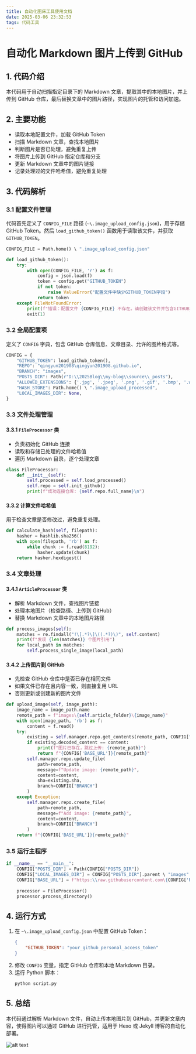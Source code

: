 ```yaml
---
title: 自动化图床工具使用文档
date: 2025-03-06 23:32:53
tags: 代码工具
---
```

# 自动化 Markdown 图片上传到 GitHub

## 1. 代码介绍
本代码用于自动扫描指定目录下的 Markdown 文章，提取其中的本地图片，并上传到 GitHub 仓库，最后替换文章中的图片路径，实现图片的托管和访问加速。

## 2. 主要功能
- 读取本地配置文件，加载 GitHub Token
- 扫描 Markdown 文章，查找本地图片
- 判断图片是否已处理，避免重复上传
- 将图片上传到 GitHub 指定仓库和分支
- 更新 Markdown 文章中的图片链接
- 记录处理过的文件哈希值，避免重复处理

## 3. 代码解析

### 3.1 配置文件管理
代码首先定义了 `CONFIG_FILE` 路径 (`~\.image_upload_config.json`)，用于存储 GitHub Token。然后 `load_github_token()` 函数用于读取该文件，并获取 `GITHUB_TOKEN`。

```python
CONFIG_FILE = Path.home() \ ".image_upload_config.json"

def load_github_token():
    try:
        with open(CONFIG_FILE, 'r') as f:
            config = json.load(f)
            token = config.get("GITHUB_TOKEN")
            if not token:
                raise ValueError("配置文件中缺少GITHUB_TOKEN字段")
            return token
    except FileNotFoundError:
        print(f"错误：配置文件 {CONFIG_FILE} 不存在。请创建该文件并包含GITHUB_TOKEN字段。")
        exit(1)
```

### 3.2 全局配置项
定义了 `CONFIG` 字典，包含 GitHub 仓库信息、文章目录、允许的图片格式等。

```python
CONFIG = {
    "GITHUB_TOKEN": load_github_token(),
    "REPO": "qingyun201908\qingyun201908.github.io",
    "BRANCH": "images",
    "POSTS_DIR": Path(r"D:\\2025Blog\\my-blog\\source\\_posts"),
    "ALLOWED_EXTENSIONS": {'.jpg', '.jpeg', '.png', '.gif', '.bmp', '.webp'},
    "HASH_STORE": Path.home() \ ".image_upload_processed",
    "LOCAL_IMAGES_DIR": None,
}
```

### 3.3 文件处理管理

#### 3.3.1 `FileProcessor` 类
- 负责初始化 GitHub 连接
- 读取和存储已处理的文件哈希值
- 遍历 Markdown 目录，逐个处理文章

```python
class FileProcessor:
    def __init__(self):
        self.processed = self.load_processed()
        self.repo = self.init_github()
        print(f"成功连接仓库: {self.repo.full_name}\n")
```

#### 3.3.2 计算文件哈希值
用于检查文章是否修改过，避免重复处理。

```python
def calculate_hash(self, filepath):
    hasher = hashlib.sha256()
    with open(filepath, 'rb') as f:
        while chunk := f.read(8192):
            hasher.update(chunk)
    return hasher.hexdigest()
```

### 3.4 文章处理

#### 3.4.1 `ArticleProcessor` 类
- 解析 Markdown 文件，查找图片链接
- 处理本地图片（检查路径、上传到 GitHub）
- 替换 Markdown 文章中的本地图片路径

```python
def process_images(self):
    matches = re.findall("!\[.*?\]\((.*?)\)", self.content)
    print(f"发现 {len(matches)} 个图片引用")
    for local_path in matches:
        self.process_single_image(local_path)
```

#### 3.4.2 上传图片到 GitHub
- 先检查 GitHub 仓库中是否已存在相同文件
- 如果文件已存在且内容一致，则直接复用 URL
- 否则更新或创建新的图片文件

```python
def upload_image(self, image_path):
    image_name = image_path.name
    remote_path = f"images\{self.article_folder}\{image_name}"
    with open(image_path, 'rb') as f:
        content = f.read()
    try:
        existing = self.manager.repo.get_contents(remote_path, CONFIG["BRANCH"])
        if existing.decoded_content == content:
            print(f"图片已存在，跳过上传: {remote_path}")
            return f"{CONFIG['BASE_URL']}{remote_path}"
        self.manager.repo.update_file(
            path=remote_path,
            message=f"Update image: {remote_path}",
            content=content,
            sha=existing.sha,
            branch=CONFIG["BRANCH"]
        )
    except Exception:
        self.manager.repo.create_file(
            path=remote_path,
            message=f"Add image: {remote_path}",
            content=content,
            branch=CONFIG["BRANCH"]
        )
    return f"{CONFIG['BASE_URL']}{remote_path}"
```

### 3.5 运行主程序

```python
if __name__ == "__main__":
    CONFIG["POSTS_DIR"] = Path(CONFIG["POSTS_DIR"])
    CONFIG["LOCAL_IMAGES_DIR"] = CONFIG["POSTS_DIR"].parent \ "images"
    CONFIG["BASE_URL"] = f"https:\\raw.githubusercontent.com\{CONFIG['REPO']}\{CONFIG['BRANCH']}\"
    
    processor = FileProcessor()
    processor.process_directory()
```

## 4. 运行方式
1. 在 `~\.image_upload_config.json` 中配置 GitHub Token：
    ```json
    {
        "GITHUB_TOKEN": "your_github_personal_access_token"
    }
    ```
2. 修改 `CONFIG` 变量，指定 GitHub 仓库和本地 Markdown 目录。
3. 运行 Python 脚本：
    ```sh
    python script.py
    ```

## 5. 总结
本代码通过解析 Markdown 文件，自动上传本地图片到 GitHub，并更新文章内容，使得图片可以通过 GitHub 进行托管，适用于 Hexo 或 Jekyll 博客的自动化部署。


![alt text](https:\\raw.githubusercontent.com\qingyun201908\qingyun201908.github.io\images\images\自动化上传图片工具\image.png)